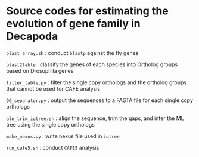 # Source codes for estimating the evolution of gene family in Decapoda
`blast_array.sh`
:	conduct `blastp` against the fly genes

`blast2table`
:	classify the genes of each species into Ortholog groups based on Drosophila genes

`filter_table.py`
:	filter the single copy orthologs and the ortholog groups that cannot be used for CAFE analysis

`OG_separator.py`
:	output the sequences to a FASTA file for each single copy orthologs

`aln_trim_iqtree.sh`
:	align the sequence, trim the gaps, and infer the ML tree using the single copy orthologs

`make_nexus.py`
:	write nexus file used in `iqtree`

`run_cafe5.sh`
:	conduct `CAFE5` analysis
